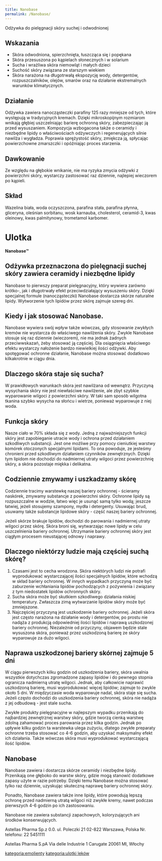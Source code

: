 ```yaml
---
title: Nanobase
permalink: /Nanobase/
---
```


Odżywka do pielęgnacji skóry suchej i odwodnionej

Wskazania
---------

-   Skóra odwodniona, spierzchnięta, łuszcząca się i popękana
-   Skóra przesuszona po kąpielach słonecznych i w solarium
-   Sucha i wrażliwa skóra niemowląt i małych dzieci
-   Suchość skóry związana ze starszym wiekiem
-   Skóra narażona na długotrwałą ekspozycję wody, detergentów, rozpuszczalników, olejów, smarów oraz na działanie ekstremalnych warunków klimatycznych.

Działanie
---------

Odżywka zawiera nanocząsteczki parafiny 125 razy mniejsze od tych, które występują w tradycyjnych kremach. Dzięki mikroskopijnym rozmiarom wnikają głębiej uszczelniając barierę ochronną skóry, zabezpieczając ją przed wysuszaniem. Kompozycja wzbogacona także o ceramidy i niezbędne lipidy o właściwościach odżywczych i regenerujących silnie nawilża i wygładza. Poprawia sprężystość skóry, zmiękcza ją, spłycając powierzchowne zmarszczki i opóźniając proces starzenia.

Dawkowanie
----------

Ze względu na głębokie wnikanie, nie ma ryzyka zmycia odżywki z powierzchni skóry, wystarczy zastosować raz dziennie, najlepiej wieczorem po kąpieli.

Skład
-----

Wazelina biała, woda oczyszczona, parafina stała, parafina płynna, gliceryna, oleśnian sorbitanu, wosk karnauba, cholesterol, ceramid-3, kwas oleinowy, kwas palmitynowy, trometamol karbomer.

Ulotka
======

**Nanobase™**

Odżywka przeznaczona do pielęgnacji suchej skóry zawiera ceramidy i niezbędne lipidy
------------------------------------------------------------------------------------

Nanobase to pierwszy preparat pielęgnacyjny, który wywiera zarówno krótko-, jak i długotrwały efekt przeciwdziałający wysuszeniu skóry. Dzięki specjalnej formule (nanocząsteczki) Nanobase dostarcza skórze naturalne lipidy. Wytworzenie tych lipidów przez skórę zajmuje szereg dni.

Kiedy i jak stosować Nanobase.
------------------------------

Nanobase wywiera swój wpływ także wówczas, gdy stosowanie zwykłych kremów nie wystarcza do właściwego nawilżenia skóry. Zwykle Nanobase stosuje się raz dziennie (wieczorem), nie ma jednak żadnych przeciwwskazań, żeby stosować ją częściej. Dla osiągnięcia właściwego efektu wystarczy nałożenie bardzo niewielkiej ilości odżywki. Aby spotęgować ochronne działanie, Nanobase można stosować dodatkowo kilkakrotnie w ciągu dnia.

Dlaczego skóra staje się sucha?
-------------------------------

W prawidłowych warunkach skóra jest nawilżana od wewnątrz. Przyczyną wysychania skóry nie jest niewłaściwe nawilżenie, ale zbyt szybkie wyparowanie wilgoci z powierzchni skóry. W taki sam sposób wilgotna tkanina szybko wysycha na słońcu i wietrze, ponieważ wyparowuje z niej woda.

Funkcja skóry
-------------

Nasze ciało w 70% składa się z wody. Jedną z najważniejszych funkcji skóry jest zapobieganie utracie wody i ochrona przed działaniem szkodliwych substancji. Jest one możliwe przy pomocy cieniutkiej warstwy komórek otoczonych specjalnymi lipidami. To ona powoduje, ze jesteśmy chronieni przed szkodliwym działaniem czynników zewnętrznych. Dzięki tym lipidom nie dochodzi do nadmiernej utraty wilgoci przez powierzchnię skóry, a skóra pozostaje miękka i delikatna.

Codziennie zmywamy i uszkadzamy skórę
-------------------------------------

Codziennie tracimy warstewkę naszej bariery ochronnej - ścieramy naskórek, zmywamy substancje z powierzchni skóry. Ochronne lipidy są rozpuszczalne w wodzie, łatwo więc je usunąć samą tylko wodą; jeszcze łatwiej, jeżeli stosujemy szampony, mydła i detergenty. Usuwając brud, usuwamy także substancje lipidowe skóry - część naszej bariery ochronnej.

Jeżeli skórze brakuje lipidów, dochodzi do parowania i nadmiernej utraty wilgoci przez skórę. Skóra broni się, wytwarzając nowe lipidy w celu uszczelnienia bariery ochronnej. Utrzymanie bariery ochronnej skóry jest ciągłym procesem nieustającej odnowy i naprawy.

Dlaczego niektórzy ludzie mają częściej suchą skórę?
----------------------------------------------------

1.  Czasami jest to cecha wrodzona. Skóra niektórych ludzi nie potrafi wyprodukować wystarczającej ilości specjalnych lipidów, które wchodzą w skład bariery ochronnej. W innych wypadkach przyczyną może być zaburzenie wchłaniania lipidów pochodzących z pożywienia i związany z tym niedostatek lipidów ochronnych skóry.
2.  Sucha skóra może być skutkiem szkodliwego działania niskiej temperatury. Zwłaszcza zimą wytwarzanie lipidów skóry może być zmniejszone.
3.  Najczęściej przyczyną jest uszkodzenie bariery ochronnej. Jeżeli skóra jest często narażona na działanie wody i detergentów, po prostu nie nadąża z produkcją odpowiedniej ilości lipidów i naprawą uszkodzonej bariery ochronnej. Niezależnie od przyczyny, objawem będzie stale wysuszona skóra, ponieważ przez uszkodzoną barierę ze skóry wyparowuje za dużo wilgoci.

Naprawa uszkodzonej bariery skórnej zajmuje 5 dni
-------------------------------------------------

W ciągu pierwszych kilku godzin od uszkodzenia bariery, skóra uwalnia wszystkie dotychczas zgromadzone zapasy lipidów i do pewnego stopnia ogranicza nadmierną utratę wilgoci. Jednak, aby całkowicie naprawić uszkodzoną barierę, musi wyprodukować więcej lipidów; zajmuje to zwykle około 5 dni. W międzyczasie woda wyparowuje nadal, skóra staje się sucha. Jeżeli często dochodzi do uszkodzenia bariery ochronnej, skóra nie nadąża z jej odbudową - jest stale sucha.

Zwykłe produkty pielęgnacyjne w najlepszym wypadku przenikają do najbardziej zewnętrznej warstwy skóry, gdzie tworzą cienką warstwę zdolną zahamować proces parowania przez kilka godzin. Jednak po upływie kilku godzin ta warstewka ulega zużyciu, dlatego zwykłe preparaty ochronne trzeba stosować co 4-6 godzin, aby uzyskać maksymalny efekt ich działania. Także wówczas skóra musi wyprodukować wystarczającą ilość lipidów.

Nanobase
--------

Nanobase zawiera i dostarcza skórze ceramidy i niezbędne lipidy. Przenikają one głęboko do warstw skóry, gdzie mogą stanowić dodatkowe zapasy użyte w razie potrzeby. Dzięki temu Nanobase można stosować tylko raz dziennie, uzyskując skuteczną naprawę bariery ochronnej skóry.

Ponadto, Nanobase zawiera także inne lipidy, które powodują lepszą ochronę przed nadmierną utratą wilgoci niż zwykłe kremy, nawet podczas pierwszych 4-6 godzin po ich zastosowaniu.

Nanobase nie zawiera substancji zapachowych, koloryzujących ani środków konserwujących.

Astellas Pharma Sp.z 0.0.
ul. Poleczki 21
02-822 Warszawa, Polska
Nr. telefonu: 22 5451111

Astellas Pharma S.pA
Via delle Industrie 1
Carugate 20061 MI, Włochy

[kategoria:emolienty](/atopedia/kategoria:emolienty "wikilink") [kategoria:ulotki leków](/atopedia/kategoria:ulotki_leków "wikilink")
